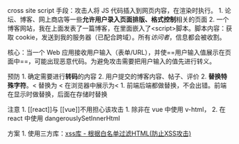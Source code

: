 cross site script
手段：攻击人将 JS 代码插入到网页内容，在渲染时执行。
	1. 论坛、博客、网上商店等一些**允许用户录入页面排版、格式控制**相关的页面
	2. 一个博客网站，我在上面发表了一篇博客，在里面嵌入了\<script>脚本。脚本内容：获取 cookie，发送到我的服务器（已配合跨域）。所有*访问者*，信息都会被收割。

核心：当一个 Web 应用接收用户输入（表单/URL），并使==用户输入值展示在页面中==，可能出现恶意代码。为避免攻击需要把用户输入的值先进行转义。

预防
	1. 确定需要进行**转码**的内容
		2. 用户提交的博客内容、帖子、评价
	2. **替换特殊字符**。< 替换为 &lt;   在浏览器中展示为<
		1. 前端后端都做替换，不会出错。前端在显示时做替换，后面在存储时替换

注意
	1. [[react]]与 [[vue]]不用担心该攻击
		1. 除非在 vue 中使用 v-html，
		2. 在 react 中使用 dangerouslySetInnerHtml

方案
	1. 使用三方库：[xss库 - 根据白名单过滤HTML(防止XSS攻击)](https://jsxss.com/zh/starter/quickstart.html) 